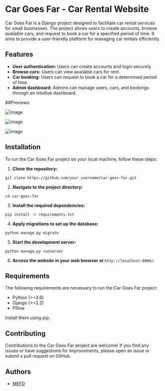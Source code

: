 # Car Goes Far - Car Rental Website

Car Goes Far is a Django project designed to facilitate car rental services for small businesses. The project allows users to create accounts, browse available cars, and request to book a car for a specified period of time. It aims to provide a user-friendly platform for managing car rentals efficiently.

## Features

- **User authentication:** Users can create accounts and login securely.
- **Browse cars:** Users can view available cars for rent.
- **Car booking:** Users can request to book a car for a determined period of time.
- **Admin dashboard:** Admins can manage users, cars, and bookings through an intuitive dashboard.


##Previews

![image](https://github.com/ME17FD/car_goes_far/assets/46624279/b448612e-44ac-430e-bb73-41f0e80d97ae)

![image](https://github.com/ME17FD/car_goes_far/assets/46624279/25810f91-1f32-4080-80b6-f9463a0871b0)

![image](https://github.com/ME17FD/car_goes_far/assets/46624279/7fe870a8-53c9-4bb2-832f-f5eb0f683ae0)


## Installation

To run the Car Goes Far project on your local machine, follow these steps:

1. **Clone the repository:**
```
git clone https://github.com/your_username/car-goes-far.git
```

2. **Navigate to the project directory:**
```
cd car-goes-far
```
3. **Install the required dependencies:**
```
pip install -r requirements.txt
```
4. **Apply migrations to set up the database:**
```
python manage.py migrate
```

5. **Start the development server:**
```
python manage.py runserver
```

6. **Access the website in your web browser at** `http://localhost:8000/`.

## Requirements

The following requirements are necessary to run the Car Goes Far project:

- Python (>=3.6)
- Django (>=2.2)
- Pillow

Install them using pip.


## Contributing

Contributions to the Car Goes Far project are welcome! If you find any issues or have suggestions for improvements, please open an issue or submit a pull request on GitHub.


## Authors

- [MEFD](https://github.com/ME17FD)
